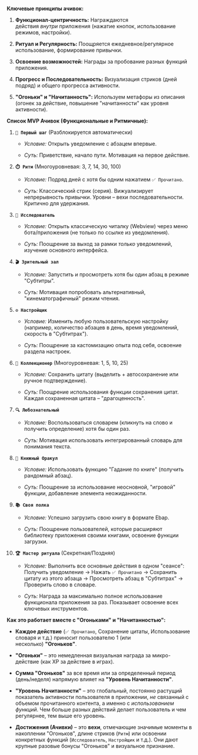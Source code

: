 **Ключевые принципы ачивок:**

1. **Функционал-центричность:** Награждаются действия _внутри_ приложения (нажатие кнопок, использование режимов, настройки).
    
2. **Ритуал и Регулярность:** Поощряется ежедневное/регулярное использование, формирование привычки.
    
3. **Освоение возможностей:** Награды за пробование разных функций приложения.
    
4. **Прогресс и Последовательность:** Визуализация стриков (дней подряд) и общего прогресса активности.
    
5. **"Огоньки" и "Начитанность":** Используем метафоры из описания (огонек за действие, повышение "начитанности" как уровня активности).
    

**Список MVP Ачивок (Функциональные и Ритмичные):**

1. **`🚀 Первый шаг`** (Разблокируется автоматически)
    
    - _Условие:_ Открыть уведомление с абзацем впервые.
        
    - _Суть:_ Приветствие, начало пути. Мотивация на первое действие.
        
        
2. **`⏱️ Ритм`** (Многоуровневая: 3, 7, 14, 30, 100)
    
    - _Условие:_ Подряд дней с хотя бы одним нажатием `✅ Прочитано`.
        
    - _Суть:_ Классический стрик (серия). Вижуализирует непрерывность привычки. Уровни – вехи последовательности. Критично для удержания.
        
3. **`🧭 Исследователь`**
    
    - _Условие:_ Открыть классическую читалку (Webview) через меню бота/приложения (не только по ссылке из уведомления).
        
    - _Суть:_ Поощрение за выход за рамки _только_ уведомлений, изучение основного интерфейса.
        
4. **`🎬 Зрительный зал`**
    
    - _Условие:_ Запустить и просмотреть хотя бы один абзац в режиме "Субтитры".
        
    - _Суть:_ Мотивация попробовать альтернативный, "кинематографичный" режим чтения.
        
5. **`⚙️ Настройщик`**
    
    - _Условие:_ Изменить любую пользовательскую настройку (например, количество абзацев в день, время уведомлений, скорость в "Субтитрах").
        
    - _Суть:_ Поощрение за кастомизацию опыта под себя, освоение раздела настроек.
        
6. **`💎 Коллекционер`** (Многоуровневая: 1, 5, 10, 25)
    
    - _Условие:_ Сохранить цитату (выделить + автосохранение или ручное подтверждение).
        
    - _Суть:_ Поощрение использования функции сохранения цитат. Каждая сохраненная цитата – "драгоценность".
        
7. **`🔍 Любознательный`**
    
    - _Условие:_ Воспользоваться словарем (кликнуть на слово и получить определение) хотя бы один раз.
        
    - _Суть:_ Мотивация использовать интегрированный словарь для понимания текста.
        
8. **`🎱 Книжный Оракул`**
    
    - _Условие:_ Использовать функцию "Гадание по книге" (получить рандомный абзац).
        
    - _Суть:_ Поощрение за использование неосновной, "игровой" функции, добавление элемента неожиданности.
        
9. **`📚 Своя полка`**
    
    - _Условие:_ Успешно загрузить свою книгу в формате Ebap.
        
    - _Суть:_ Поощрение пользователей, которые расширяют библиотеку приложения своими книгами, освоение функции загрузки.
        
10. **`🏆 Мастер ритуала`** (Секретная/Поздняя)
    
    - _Условие:_ Выполнить все основные действия в одном "сеансе": Получить уведомление -> Нажать `✅ Прочитано` -> Сохранить цитату из этого абзаца -> Просмотреть абзац в "Субтитрах" -> Проверить слово в словаре.
        
    - _Суть:_ Награда за максимально полное использование функционала приложения за раз. Показывает освоение всех ключевых инструментов.
        

**Как это работает вместе с "Огоньками" и "Начитанностью":**

- **Каждое действие** (`✅ Прочитано`, Сохранение цитаты, Использование словаря и т.д.) приносит пользователю 1 (или несколько) **"Огоньков"**.
    
- **"Огоньки"** – это немедленная визуальная награда за микро-действие (как XP за действие в играх).
    
- **Сумма "Огоньков"** за все время или за определенный период (день/неделя) напрямую влияет на **"Уровень Начитанности"**.
    
- **"Уровень Начитанности"** – это глобальный, постоянно растущий показатель активности пользователя в приложении, _не_ связанный с объемом прочитанного контента, а именно с _использованием функций_. Чем больше разных действий делает пользователь и чем регулярнее, тем выше его уровень.
    
- **Достижения (Ачивки)** – это **вехи**, отмечающие значимые моменты в накоплении "Огоньков", длине стриков (`Ритм`) или освоении конкретных функций (`Исследователь`, `Настройщик` и т.д.). Они дают крупные разовые бонусы "Огоньков" и визуальное признание.
